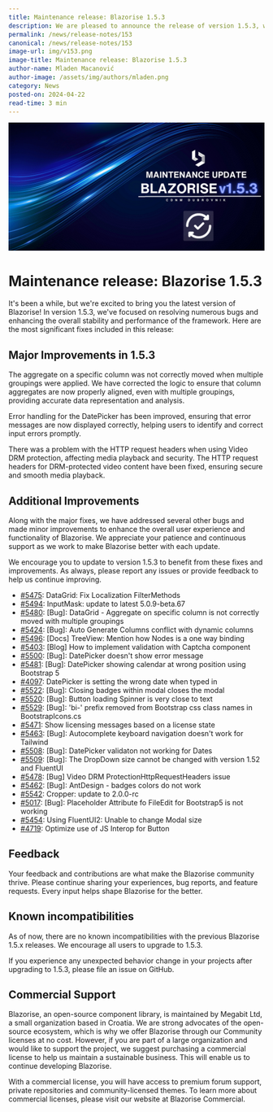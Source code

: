 ```yaml
---
title: Maintenance release: Blazorise 1.5.3
description: We are pleased to announce the release of version 1.5.3, which includes important bug fixes and enhancements. This release focuses on improving stability and addressing key issues identified by our user community.
permalink: /news/release-notes/153
canonical: /news/release-notes/153
image-url: img/v153.png
image-title: Maintenance release: Blazorise 1.5.3
author-name: Mladen Macanović
author-image: /assets/img/authors/mladen.png
category: News
posted-on: 2024-04-22
read-time: 3 min
---
```


![Maintenance release: Blazorise 1.5.3](img/v153.png)

# Maintenance release: Blazorise 1.5.3

It's been a while, but we're excited to bring you the latest version of Blazorise! In version 1.5.3, we've focused on resolving numerous bugs and enhancing the overall stability and performance of the framework. Here are the most significant fixes included in this release:

## Major Improvements in 1.5.3

The aggregate on a specific column was not correctly moved when multiple groupings were applied. We have corrected the logic to ensure that column aggregates are now properly aligned, even with multiple groupings, providing accurate data representation and analysis.

Error handling for the DatePicker has been improved, ensuring that error messages are now displayed correctly, helping users to identify and correct input errors promptly.

There was a problem with the HTTP request headers when using Video DRM protection, affecting media playback and security. The HTTP request headers for DRM-protected video content have been fixed, ensuring secure and smooth media playback.

## Additional Improvements

Along with the major fixes, we have addressed several other bugs and made minor improvements to enhance the overall user experience and functionality of Blazorise. We appreciate your patience and continuous support as we work to make Blazorise better with each update.

We encourage you to update to version 1.5.3 to benefit from these fixes and improvements. As always, please report any issues or provide feedback to help us continue improving.

- [#5475](https://github.com/Megabit/Blazorise/pull/5475): DataGrid: Fix Localization FilterMethods
- [#5494](https://github.com/Megabit/Blazorise/pull/5494): InputMask: update to latest 5.0.9-beta.67
- [#5480](https://github.com/Megabit/Blazorise/issues/5480): [Bug]: DataGrid - Aggregate on specific column is not correctly moved with multiple groupings
- [#5424](https://github.com/Megabit/Blazorise/issues/5424): [Bug]: Auto Generate Columns conflict with dynamic columns
- [#5496](https://github.com/Megabit/Blazorise/issues/5496): [Docs] TreeView: Mention how Nodes is a one way binding
- [#5403](https://github.com/Megabit/Blazorise/issues/5403): [Blog] How to implement validation with Captcha component
- [#5500](https://github.com/Megabit/Blazorise/issues/5500): [Bug]: DatePicker doesn't show error message
- [#5481](https://github.com/Megabit/Blazorise/issues/5481): [Bug]: DatePicker showing calendar at wrong position using Bootstrap 5
- [#4097](https://github.com/Megabit/Blazorise/issues/4097): DatePicker is setting the wrong date when typed in
- [#5522](https://github.com/Megabit/Blazorise/issues/5522): [Bug]: Closing badges within modal closes the modal
- [#5520](https://github.com/Megabit/Blazorise/issues/5520): [Bug]: Button loading Spinner is very close to text
- [#5529](https://github.com/Megabit/Blazorise/issues/5529): [Bug]: 'bi-' prefix removed from Bootstrap css class names in BootstrapIcons.cs
- [#5471](https://github.com/Megabit/Blazorise/issues/5471): Show licensing messages based on a license state
- [#5463](https://github.com/Megabit/Blazorise/issues/5463): [Bug]: Autocomplete keyboard navigation doesn't work for Tailwind
- [#5508](https://github.com/Megabit/Blazorise/issues/5508): [Bug]: DatePicker validaton not working for Dates
- [#5509](https://github.com/Megabit/Blazorise/issues/5509): [Bug]: The DropDown size cannot be changed with version 1.52 and FluentUI
- [#5478](https://github.com/Megabit/Blazorise/issues/5478): [Bug] Video DRM ProtectionHttpRequestHeaders issue
- [#5462](https://github.com/Megabit/Blazorise/issues/5462): [Bug]: AntDesign - badges colors do not work
- [#5542](https://github.com/Megabit/Blazorise/pull/5542): Cropper: update to 2.0.0-rc
- [#5017](https://github.com/Megabit/Blazorise/issues/5017): [Bug]: Placeholder Attribute fo FileEdit for Bootstrap5 is not working
- [#5454](https://github.com/Megabit/Blazorise/issues/5454): Using FluentUI2: Unable to change Modal size
- [#4719](https://github.com/Megabit/Blazorise/issues/4719): Optimize use of JS Interop for Button

## Feedback

Your feedback and contributions are what make the Blazorise community thrive. Please continue sharing your experiences, bug reports, and feature requests. Every input helps shape Blazorise for the better.

## Known incompatibilities

As of now, there are no known incompatibilities with the previous Blazorise 1.5.x releases. We encourage all users to upgrade to 1.5.3.

If you experience any unexpected behavior change in your projects after upgrading to 1.5.3, please file an issue on GitHub.

## Commercial Support

Blazorise, an open-source component library, is maintained by Megabit Ltd, a small organization based in Croatia. We are strong advocates of the open-source ecosystem, which is why we offer Blazorise through our Community licenses at no cost. However, if you are part of a large organization and would like to support the project, we suggest purchasing a commercial license to help us maintain a sustainable business. This will enable us to continue developing Blazorise.

With a commercial license, you will have access to premium forum support, private repositories and community-licensed themes. To learn more about commercial licenses, please visit our website at Blazorise Commercial.
